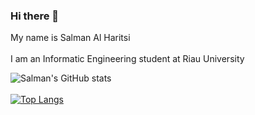 ### Hi there 👋

My name is Salman Al Haritsi
<br />
<br />
I am an Informatic Engineering student at Riau University

![Salman's GitHub stats](https://github-readme-stats.vercel.app/api?username=salmanharitsi&show_icons=true&theme=radical&include_all_commits=true&count_private=true)
<br />
<br />
[![Top Langs](https://github-readme-stats.vercel.app/api/top-langs/?username=salmanharitsi&langs_count=2&theme=radical&layout=compact&custom_title=Most%20Used%20Language&card_width=500)](https://github.com/salmanharitsi/github-readme-stats)

<!--
**salmanharitsi/salmanharitsi** is a ✨ _special_ ✨ repository because its `README.md` (this file) appears on your GitHub profile.

Here are some ideas to get you started:

- 🔭 I’m currently working on ...
- 🌱 I’m currently learning ...
- 👯 I’m looking to collaborate on ...
- 🤔 I’m looking for help with ...
- 💬 Ask me about ...
- 📫 How to reach me: ...
- 😄 Pronouns: ...
- ⚡ Fun fact: ...
-->
